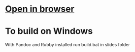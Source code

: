 # [Open in browser](https://baciejowski.github.io/LowNoCode/slides/)

# To build on Windows
With Pandoc and Rubby installed run build.bat in slides folder